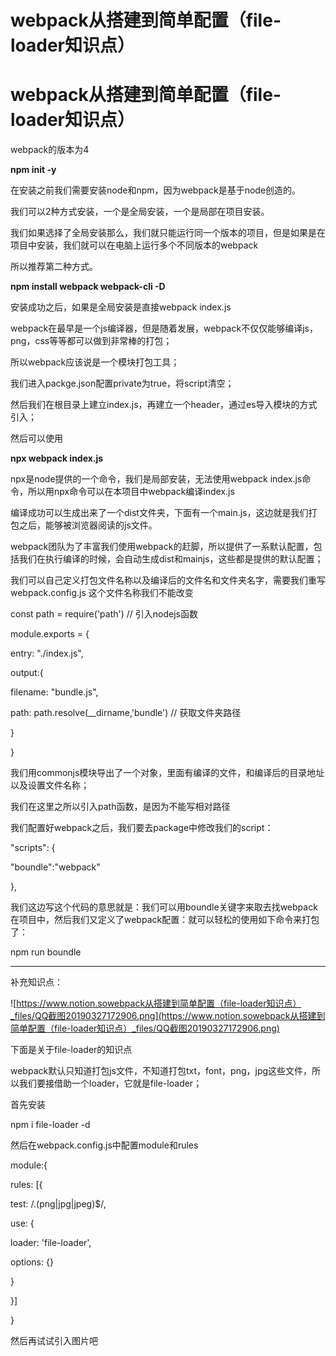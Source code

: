 # webpack从搭建到简单配置（file-loader知识点）

# webpack从搭建到简单配置（file-loader知识点）

webpack的版本为4

**npm init -y**

在安装之前我们需要安装node和npm，因为webpack是基于node创造的。

我们可以2种方式安装，一个是全局安装，一个是局部在项目安装。

我们如果选择了全局安装那么，我们就只能运行同一个版本的项目，但是如果是在项目中安装，我们就可以在电脑上运行多个不同版本的webpack

所以推荐第二种方式。

**npm install webpack webpack-cli -D**

安装成功之后，如果是全局安装是直接webpack index.js

webpack在最早是一个js编译器，但是随着发展，webpack不仅仅能够编译js，png，css等等都可以做到非常棒的打包；

所以webpack应该说是一个模块打包工具；

我们进入packge.json配置private为true，将script清空；

然后我们在根目录上建立index.js，再建立一个header，通过es导入模块的方式引入；

然后可以使用

**npx webpack index.js**

npx是node提供的一个命令，我们是局部安装，无法使用webpack index.js命令，所以用npx命令可以在本项目中webpack编译index.js

编译成功可以生成出来了一个dist文件夹，下面有一个main.js，这边就是我们打包之后，能够被浏览器阅读的js文件。

webpack团队为了丰富我们使用webpack的赶脚，所以提供了一系默认配置，包括我们在执行编译的时候，会自动生成dist和mainjs，这些都是提供的默认配置；

我们可以自己定义打包文件名称以及编译后的文件名和文件夹名字，需要我们重写webpack.config.js 这个文件名称我们不能改变

const path = require('path') // 引入nodejs函数

module.exports = {

entry: "./index.js",

output:{

filename: "bundle.js",

path: path.resolve(__dirname,'bundle') // 获取文件夹路径

}

}

我们用commonjs模块导出了一个对象，里面有编译的文件，和编译后的目录地址以及设置文件名称；

我们在这里之所以引入path函数，是因为不能写相对路径

我们配置好webpack之后，我们要去package中修改我们的script：

"scripts": {

"boundle":"webpack"

},

我们这边写这个代码的意思就是：我们可以用boundle关键字来取去找webpack在项目中，然后我们又定义了webpack配置：就可以轻松的使用如下命令来打包了：

npm run boundle

---

补充知识点：

![https://www.notion.sowebpack从搭建到简单配置（file-loader知识点）_files/QQ截图20190327172906.png](https://www.notion.sowebpack从搭建到简单配置（file-loader知识点）_files/QQ截图20190327172906.png)

下面是关于file-loader的知识点

webpack默认只知道打包js文件，不知道打包txt，font，png，jpg这些文件，所以我们要接借助一个loader，它就是file-loader；

首先安装

npm i file-loader -d

然后在webpack.config.js中配置module和rules

module:{

rules: [{

test: /\.(png|jpg|jpeg)$/,

use: {

loader: 'file-loader',

options: {}

}

}]

}

然后再试试引入图片吧